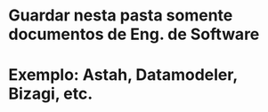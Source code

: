 # Guardar nesta pasta somente documentos de Eng. de Software
# Exemplo: Astah, Datamodeler, Bizagi, etc. 
